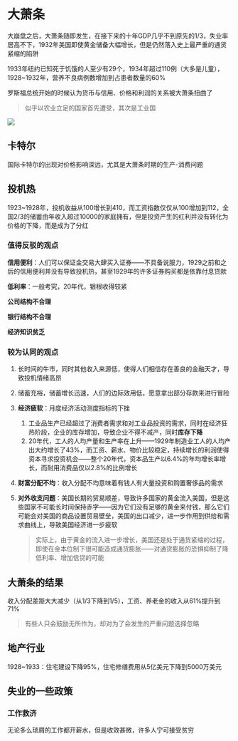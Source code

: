 # 大萧条

大崩盘之后，大萧条随即发生，在接下来的十年GDP几乎不到原先的1/3，失业率居高不下，1932年美国即使黄金储备大幅增长，但是仍然落入史上最严重的通货紧缩的陷阱

1933年纽约已知死于饥饿的人至少有29个，1934年超过110例（大多是儿童）， 1928~1932年，营养不良病例数增加到占患者数量的60%

罗斯福总统开始的时候认为货币与信用、价格和利润的关系被大萧条扭曲了

> 似乎以农业立足的国家首先遭受，其次是工业国

![](https://finace.oss-cn-hangzhou.aliyuncs.com/img/20230624090034.png)

## 卡特尔

国际卡特尔的出现对价格影响深远，尤其是大萧条时期的生产-消费问题

## 投机热

1923~1928年，投机收益从100增长到410，而工资指数仅仅从100增加到112，全国2/3的储蓄由年收入超过10000的家庭拥有，但是投资产生的红利并没有转化为价格的下降，而是成为了分红

### 值得反驳的观点

**信用便利**：人们可以保证金交易大肆买入证券——不具备说服力，1929之前和之后的信用便利并没有导致投机热，甚至1929年的许多证券购买都是依靠付息贷款

**低利率**：一般考究，20年代，银根收得较紧

**公司结构不合理**

**银行结构不合理**

**经济知识贫乏**

### 较为认同的观点

1. 长时间的牛市，同时其他收入来源低，使得人们相信存在善良的金融天才，导致投机情绪高昂

2. 储蓄充裕，储蓄增长迅速，人们的边际效用低，愿意拿出部分存款来进行冒险

3. **经济疲软**：月度经济活动测度指标的下挫

    1. 工业品生产已经超过了消费者需求和对工业品投资的需求，同时在经济狂热阶段，企业的库存增加，导致企业不得不减产，同时**库存下降**
    2. 20年代，工人的人均产量和生产率在上升——1929年制造业工人的人均产出大约增长了43%，而工资、薪水、物价比较稳定，持续增长的利润使得资本寻求投资机会——整个20年代，资本品生产以6.4%的年均增长率增长，而耐用消费品仅以2.8%的比例增长

4. **财富分配不均**：收入分配不均意味着有钱人有大量投资和购置奢侈品的需求

5. **对外收支问题**：美国长期的贸易顺差，导致许多国家的黄金流入美国，但是这些国家不可能长时间保持赤字——因为它们没有足够的黄金来付钱，那么它们可能会对美国的商品设置贸易壁垒，美国的出口减少，进一步作用到供给和需求曲线上，导致美国经济进一步疲软

    > 实际上，由于黄金的流入进一步增长，美国还是处于通货紧缩的过程，即使在金本位制下很可能造成通货膨胀——对通货膨胀的恐惧抑制了降低利率、增加信贷的可能

## 大萧条的结果

收入分配差距大大减少（从1/3下降到1/5），工资、养老金的收入从61%提升到71%

> 有些人只会鼓励无所作为，却对为了会发生的严重问题选择忽略

## 地产行业

1928~1933：住宅建设下降95%，住宅修缮费用从5亿美元下降到5000万美元

## 失业的一些政策

### 工作救济

无论多么琐屑的工作都开薪水，但是收效甚微，许多人宁可接受贫穷